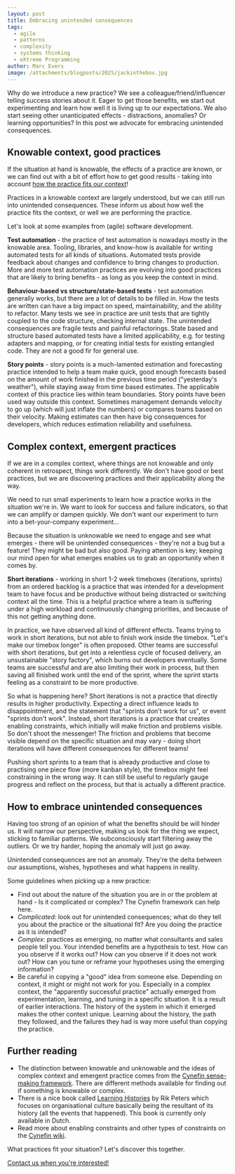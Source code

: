 ```yaml
---
layout: post
title: Embracing unintended consequences
tags:
  - agile
  - patterns
  - complexity
  - systems thinking
  - eXtreme Programming
author: Marc Evers
image: /attachments/blogposts/2025/jackinthebox.jpg
---
```


Why do we introduce a new practice? We see a colleague/friend/influencer telling success stories about it. Eager to get those benefits, we start out experimenting and learn how well it is living up to our expectations. We also start seeing other unanticipated effects - distractions, anomalies? Or learning opportunities? In this post we advocate for embracing unintended consequences.

## Knowable context, good practices

If the situation at hand is knowable, the effects of a practice are known, or we can find out with a bit of effort how to get good results - taking into account [how the practice fits our context](/2025/10/06/practices-are-patterns)!

Practices in a knowable context are largely understood, but we can still run into unintended consequences. These inform us about how well the practice fits the context, or well we are performing the practice.

Let's look at some examples from (agile) software development. 

**Test automation** - the practice of test automation is nowadays mostly in the knowable area. Tooling, libraries, and know-how is available for writing automated tests for all kinds of situations. Automated tests provide feedback about changes and confidence to bring changes to production. More and more test automation practices are evolving into good practices that are likely to bring  benefits - as long as you keep the context in mind.

**Behaviour-based vs structure/state-based tests** - test automation generally works, but there are a lot of details to be filled in. How the tests are written can have a big impact on speed, maintainability, and the ability to refactor. Many tests we see in practice are unit tests that are tightly coupled to the code structure, checking internal state. The unintended consequences are fragile tests and painful refactorings. State based and structure based automated tests have a limited applicability, e.g. for testing adapters and mapping, or for creating initial tests for existing entangled code. They are not a good fir for general use.

**Story points** - story points is a much-lamented estimation and forecasting practice intended to help a team make quick, good enough forecasts based on the amount of work finished in the previous time period ("yesterday's weather"), while staying away from time based estimates. The applicable context of this practice lies within team boundaries. Story points have been used way outside this context. Sometimes management demands velocity to go up (which will just inflate the numbers) or compares teams based on their velocity. Making estimates can then have big consequences for developers, which reduces estimation reliability and usefulness.

## Complex context, emergent practices

If we are in a complex context, where things are not knowable and only coherent in retrospect, things work differently. We don't have good or best practices, but we are discovering practices and their applicability along the way.

We need to run small experiments to learn how a practice works in the situation we're in. We want to look for success and failure indicators, so that we can amplify or dampen quickly. We don't want our experiment to turn into a bet-your-company experiment...

Because the situation is unknowable we need to engage and see what emerges - there will be unintended consequences - they're not a bug but a feature! They might be bad but also good. Paying attention is key; keeping our mind open for what emerges enables us to grab an opportunity when it comes by.

**Short iterations** - working in short 1-2 week timeboxes (iterations, sprints) from an ordered backlog is a practice that was intended for a development team to have focus and be productive without being distracted or switching context all the time. This is a helpful practice where a team is suffering under a high workload and continuously changing priorities, and because of this not getting anything done. 

In practice, we have observed all kind of different effects. Teams trying to work in short iterations, but not able to finish work inside the timebox. "Let's make our timebox longer" is often proposed. Other teams are successful with short iterations, but get into a relentless cycle of focused delivery, an unsustainable "story factory", which burns out developers eventually. Some teams are successful and are also limiting their work in process, but then saving all finished work until the end of the sprint, where the sprint starts feeling as a constraint to be more productive.

So what is happening here? Short iterations is not a practice that directly results in higher productivity. Expecting a direct influence leads to disappointment, and the statement that "sprints don't work for us", or event "sprints don't work". Instead, short iterations is a practice that creates enabling constraints, which initially will make friction and problems visible. So don't shoot the messenger! The friction and problems that become visible depend on the specific situation and may vary - doing short iterations will have different consequences for different teams!

Pushing short sprints to a team that is already productive and close to practising one piece flow (more kanban style), the timebox might feel constraining in the wrong way. It can still be useful to regularly gauge progress and reflect on the process, but that is actually a different practice.

## How to embrace unintended consequences

Having too strong of an opinion of what the benefits should be will hinder us. It will narrow our perspective, making us look for the thing we expect, sticking to familiar patterns. We subconsciously start filtering away the outliers. Or we try harder, hoping the anomaly will just go away. 

Unintended consequences are not an anomaly. They're the delta between our assumptions, wishes, hypotheses and what happens in reality.

Some guidelines when picking up a new practice:

- Find out about the nature of the situation you are in or the problem at hand - Is it complicated or complex? The Cynefin framework can help here.
- *Complicated*: look out for unintended consequences; what do they tell you about the practice or the situational fit? Are you doing the practice as it is intended?
- *Complex*: practices as emerging, no matter what consultants and sales people tell you. Your intended benefits are a hypothesis to test. How can you observe if it works out? How can you observe if it does not work out? How can you tune or reframe your hypotheses using the emerging information?
- Be careful in copying a "good" idea from someone else. Depending on context, it might or might not work for you. Especially in a complex context, the "apparently successful practice" actually emerged from experimentation, learning, and tuning in a specific situation. It is a result of earlier interactions. The history of the system in which it emerged makes the other context unique. Learning about the history, the path they followed, and the failures they had is way more useful than copying the practice.

## Further reading

- The distinction between knowable and unknowable and the ideas of complex context and emergent practice comes from the [Cynefin sense-making framework](https://cynefin.io/wiki/Cynefin). There are different methods available for finding out if something is knowable or complex.
- There is a nice book called [Learning Histories](https://www.learninghistories.nl/post/nieuw-boek-learning-histories-vat-krijgen-op-je-organisatiecultuur) by Rik Peters which focuses on organisational culture basically being the resultant of its history (all the events that happened). This book is currently only available in Dutch.
- Read more about enabling constraints and other types of constraints on the [Cynefin wiki](https://cynefin.io/wiki/Constraints).

<aside>
  <p>
What practices fit your situation? Let's discover this together.
  </p>
  <p><div>
    <a href="/contact">Contact us when you're interested!</a>
  </div></p>
</aside>
